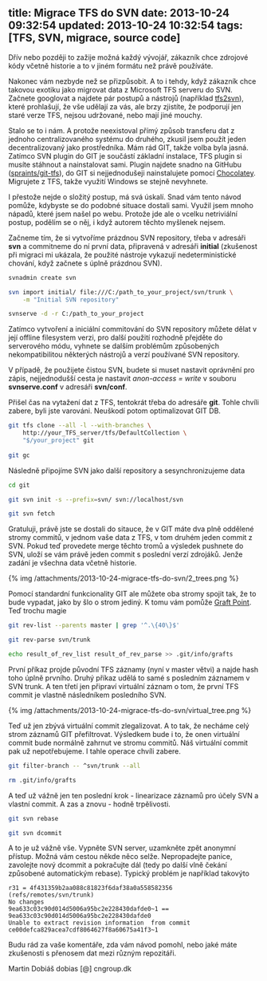 title: Migrace TFS do SVN
date: 2013-10-24 09:32:54
updated: 2013-10-24 10:32:54
tags: [TFS, SVN, migrace, source code]
---
Dřív nebo později to zažije možná každý vývojář, zákazník chce zdrojové kódy včetně historie a to v jiném formátu než právě používáte.

<!-- more -->

Nakonec vám nezbyde než se přizpůsobit. A to i tehdy, když zákazník chce takovou exotiku jako migrovat data z Microsoft TFS serveru do SVN.
Začnete googlovat a najdete pár postupů a nástrojů (například [tfs2svn](http://sourceforge.net/projects/tfs2svn/)), které prohlašují, že vše udělají za vás, ale brzy zjistíte, že podporují jen staré verze TFS, nejsou udržované, nebo mají jiné mouchy.

Stalo se to i nám. A protože neexistoval přímý způsob transferu dat z jednoho centralizovaného systému do druhého, zkusil jsem použít jeden decentralizovaný jako prostředníka. Mám rád GIT, takže volba byla jasná. Zatímco SVN plugin do GIT je součástí základní instalace, TFS plugin si musíte stáhnout a nainstalovat sami.
Plugin najdete snadno na GitHubu ([spraints/git-tfs](https://github.com/spraints/git-tfs)), do GIT si nejjednodušeji nainstalujete pomocí [Chocolatey](http://chocolatey.org/). Migrujete z TFS, takže využití Windows se stejně nevyhnete.

I přestože nejde o složitý postup, má svá úskalí. Snad vám  tento návod pomůže, kdybyste se do podobné situace dostali sami.
Využil jsem mnoho nápadů, které jsem našel po webu. Protože jde ale o vcelku netriviální postup, podělím se o něj, i když autorem těchto myšlenek nejsem.

Začneme tím, že si vytvoříme prázdnou SVN repository, třeba v adresáři **svn** a commitneme do ní první data, připravená v adresáři **initial** (zkušenost při migraci mi ukázala, že použité nástroje vykazují nedeterministické chování, když začnete s úplně prázdnou SVN).
``` bash Vytvoření a nastartování SVN
svnadmin create svn

svn import initial/ file:///C:/path_to_your_project/svn/trunk \
	-m "Initial SVN repository"

svnserve -d -r C:/path_to_your_project
```
Zatímco vytvoření a iniciální commitování do SVN repository můžete dělat v její offline filesystem verzi, pro další použití rozhodně přejděte do serverového módu, vyhnete se dalším problémům způsobených nekompatibilitou některých nástrojů a verzí používané SVN repository.

V případě, že použijete čistou SVN, budete si muset nastavit oprávnění pro zápis, nejjednodušší cesta je nastavit *anon-access = write* v souboru **svnserve.conf** v adresáři **svn/conf**.

Přišel čas na vytažení dat z TFS, tentokrát třeba do adresáře **git**. Tohle chvíli zabere, byli jste varováni. Neuškodí potom optimalizovat GIT DB.
``` bash Checkout dat z TFS do lokální GIT repository
git tfs clone --all -l --with-branches \
	http://your_TFS_server/tfs/DefaultCollection \
	"$/your_project" git
	
git gc
```

Následně připojíme SVN jako další repository a sesynchronizujeme data
``` bash Připojení SVN repository
cd git

git svn init -s --prefix=svn/ svn://localhost/svn

git svn fetch
```

Gratuluji, právě jste se dostali do sitauce, že v GIT máte dva plně oddělené stromy commitů, v jednom vaše data z TFS, v tom druhém jeden commit z SVN. Pokud teď provedete merge těchto tromů a výsledek pushnete do SVN, uloží se vám právě jeden commit s poslední verzí zdrojáků. Jenže zadání je všechna data včetně historie.

{% img /attachments/2013-10-24-migrace-tfs-do-svn/2_trees.png %}

Pomocí standardní funkcionality GIT ale můžete oba stromy spojit tak, že to bude vypadat, jako by šlo o strom jediný. K tomu vám pomůže [Graft Point](https://git.wiki.kernel.org/index.php/GraftPoint). Teď trochu magie

``` bash Vytvoření virtuálního commitu
git rev-list --parents master | grep '^.\{40\}$'

git rev-parse svn/trunk

echo result_of_rev_list result_of_rev_parse >> .git/info/grafts
```

První příkaz projde původní TFS záznamy (nyní v master větvi) a najde hash toho úplně prvního. Druhý příkaz udělá to samé s posledním záznamem v SVN trunk. A ten třetí jen připraví virtuální záznam o tom, že první TFS commit je vlastně následníkem posledního SVN.

{% img /attachments/2013-10-24-migrace-tfs-do-svn/virtual_tree.png %}

Teď už jen zbývá virtuální commit zlegalizovat. A to tak, že necháme celý strom záznamů GIT přefiltrovat. Výsledkem bude i to, že onen virtuální commit bude normálně zahrnut ve stromu commitů. Náš virtuální commit pak už nepotřebujeme. I tahle operace chvíli zabere.

``` bash Legalizace virtuálního commitu
git filter-branch -- ^svn/trunk --all

rm .git/info/grafts
```

A teď už vážně jen ten poslední krok - linearizace záznamů pro účely SVN a vlastní commit. A zas a znovu - hodně trpělivosti.

``` bash Finalizace
git svn rebase

git svn dcommit
```

A to je už vážně vše. Vypněte SVN server, uzamkněte zpět anonymní přístup. Možná vám cestou někde něco selže. Nepropadejte panice, zavolejte nový dcommit a pokračujte dál (tedy po další vlně čekání způsobené automatickým rebase).
Typický problém je například takovýto
```
r31 = 4f431359b2aa088c81823f6daf38a0a558582356 (refs/remotes/svn/trunk)
No changes
9ea633c03c90d014d5006a95bc2e228430dafde0~1 == 9ea633c03c90d014d5006a95bc2e228430dafde0
Unable to extract revision information  from commit ce00defca829acea7cdf8064627f8a60675a41f3~1
```

Budu rád za vaše komentáře, zda vám návod pomohl, nebo jaké máte zkušenosti s přenosem dat mezi různým repozitáři.

Martin Dobiáš
dobias [@] cngroup.dk
